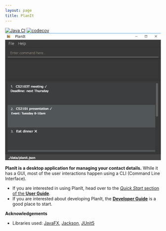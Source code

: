 ```yaml
---
layout: page
title: PlanIt
---
```


[![Java CI](https://github.com/AY2021S2-CS2103T-T10-2/tp/actions/workflows/gradle.yml/badge.svg)](https://github.com/AY2021S2-CS2103T-T10-2/tp/actions/workflows/gradle.yml)
[![codecov](https://codecov.io/gh/AY2021S2-CS2103T-T10-2/tp/branch/master/graph/badge.svg)](https://codecov.io/gh/AY2021S2-CS2103T-T10-2/tp)
![Ui](images/Ui.png)

**PlanIt is a desktop application for managing your contact details.** While it has a GUI, most of the user interactions happen using a CLI (Command Line Interface).

* If you are interested in using PlanIt, head over to the [_Quick Start_ section of the **User Guide**](UserGuide.html#quick-start).
* If you are interested about developing PlanIt, the [**Developer Guide**](DeveloperGuide.html) is a good place to start.


**Acknowledgements**

* Libraries used: [JavaFX](https://openjfx.io/), [Jackson](https://github.com/FasterXML/jackson), [JUnit5](https://github.com/junit-team/junit5)
